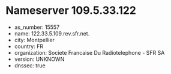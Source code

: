 # Nameserver 109.5.33.122

* as_number: 15557
* name: 122.33.5.109.rev.sfr.net.
* city: Montpellier
* country: FR
* organization: Societe Francaise Du Radiotelephone - SFR SA
* version: UNKNOWN
* dnssec: true
